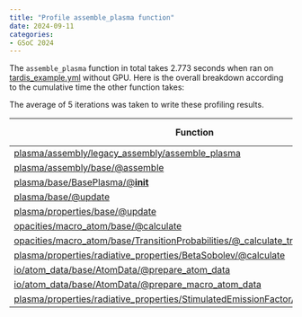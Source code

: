 ```yaml
---
title: "Profile assemble_plasma function"
date: 2024-09-11
categories:
- GSoC 2024
---
```


The `assemble_plasma` function in total takes 2.773 seconds when ran on [tardis_example.yml](https://raw.githubusercontent.com/tardis-sn/tardis/master/docs/tardis_example.yml) without GPU. Here is the overall breakdown according to the cumulative time the other function takes: 

The average of 5 iterations was taken to write these profiling results. 


| Function | Time (seconds) | Calls |
|----------|----------------|-------|
| [plasma/assembly/legacy_assembly/assemble_plasma](https://github.com/tardis-sn/tardis/blob/b08981d7bb6bb7955e285ea8973361e3874079a2/tardis/plasma/assembly/legacy_assembly.py#L5) | 2.773 | 1 |
| [plasma/assembly/base/@assemble](https://github.com/tardis-sn/tardis/blob/b08981d7bb6bb7955e285ea8973361e3874079a2/tardis/plasma/assembly/base.py#L587) | 2.675 | 1 |
| [plasma/base/BasePlasma/@__init__](https://github.com/tardis-sn/tardis/blob/260207cb7cee6829390d77fbf48de53843818f09/tardis/plasma/base.py#L26) | 2.668 | 2 |
| [plasma/base/@update](https://github.com/tardis-sn/tardis/blob/b08981d7bb6bb7955e285ea8973361e3874079a2/tardis/plasma/base.py#L183) | 2.663 | 2 |
| [plasma/properties/base/@update](https://github.com/tardis-sn/tardis/blob/b08981d7bb6bb7955e285ea8973361e3874079a2/tardis/plasma/properties/base.py#L98) | 2.659 | 44 |
| [opacities/macro_atom/base/@calculate](https://github.com/tardis-sn/tardis/blob/b08981d7bb6bb7955e285ea8973361e3874079a2/tardis/opacities/macro_atom/base.py#L250) | 1.384 | 2 |
| [opacities/macro_atom/base/TransitionProbabilities/@_calculate_transition_probability](https://github.com/tardis-sn/tardis/blob/be4ec9a4f9423392bc1aa4a6f3316267faa70093/tardis/opacities/macro_atom/base.py#L110) | 1.381 | 2 |
| [plasma/properties/radiative_properties/BetaSobolev/@calculate](https://github.com/tardis-sn/tardis/blob/260207cb7cee6829390d77fbf48de53843818f09/tardis/plasma/properties/radiative_properties.py#L133) | 1.179 | 2 |
| [io/atom_data/base/AtomData/@prepare_atom_data](https://github.com/tardis-sn/tardis/blob/260207cb7cee6829390d77fbf48de53843818f09/tardis/io/atom_data/base.py#L401) | 0.08669 | 1 |
| [io/atom_data/base/AtomData/@prepare_macro_atom_data](https://github.com/tardis-sn/tardis/blob/260207cb7cee6829390d77fbf48de53843818f09/tardis/io/atom_data/base.py#L538) | 0.05516 | 1 |
|[plasma/properties/radiative_properties/StimulatedEmissionFactor/@calculate](https://github.com/tardis-sn/tardis/blob/be4ec9a4f9423392bc1aa4a6f3316267faa70093/tardis/plasma/properties/radiative_properties.py#L70) | 0.03859 | 2 |
